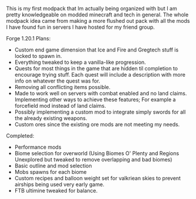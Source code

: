 This is my first modpack that Im actually being organized with but I am pretty knowledgeable on modded minecraft and tech in general. The whole modpack idea came from making a more flushed out pack with all the mods I have found fun in servers I have hosted for my friend group. 

Forge 1.20.1 Plans:

- Custom end game dimension that Ice and Fire and Gregtech stuff is locked to spawn in.
- Everything tweaked to keep a vanilla-like progression.
- Quests for most things in the game that are hidden til completion to encourage trying stuff. Each quest will include a description with more info on whatever the quest was for.
- Removing all conflicting items possible.
- Made to work well on servers with combat enabled and no land claims. Implementing other ways to achieve these features; For example a forcefield mod instead of land claims.
- Possibly implementing a custom mod to integrate simply swords for all the already existing weapons.
- Custom ores since the existing ore mods are not meeting my needs.

Completed:

- Performance mods
- Biome selection for overworld (Using Biomes O' Plenty and Regions Unexplored but tweaked to remove overlapping and bad biomes)
- Basic outline and mod selection
- Mobs spawns for each biome
- Custom recipes and balloon weight set for valkriean skies to prevent airships being used very early game.
- FTB ultimine tweaked for balance.
